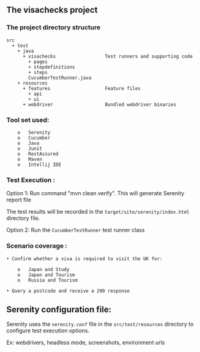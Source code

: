 ## The visachecks project

### The project directory structure
```Gherkin
src
  + test
    + java                          
      + visachecks                  Test runners and supporting code
        + pages
        + stepdefinitions
        + steps
        CucumberTestRunner.java           
    + resources
      + features                    Feature files
        + api
        + ui
      + webdriver                   Bundled webdriver binaries
```

### Tool set used:
```
    o	Serenity
    o	Cucumber
    o	Java
    o	Junit
    o	RestAssured
    o	Maven
    o	Intellij IDE
```

### Test Execution : 
Option 1: Run command "mvn clean verify". This will generate Serenity report file 

The test results will be recorded in the `target/site/serenity/index.html` directory file.

Option 2: Run the `CucumberTestRunner` test runner class

### Scenario coverage :

    • Confirm whether a visa is required to visit the UK for:
    
        o	Japan and Study
        o	Japan and Tourism
        o	Russia and Tourism
        
    • Query a postcode and receive a 200 response

## Serenity configuration file:
Serenity uses the `serenity.conf` file in the `src/test/resources` directory to configure test execution options.  

Ex: webdrivers, headless mode, screenshots, environment urls 

